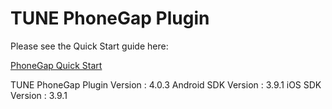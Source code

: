 # TUNE PhoneGap Plugin

Please see the Quick Start guide here:

[PhoneGap Quick Start](https://developers.mobileapptracking.com/phonegap-plugin/)

TUNE PhoneGap Plugin Version : 4.0.3
Android SDK Version         : 3.9.1
iOS SDK Version             : 3.9.1
